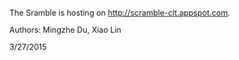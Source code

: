 The Sramble is hosting on http://scramble-clt.appspot.com.

Authors: 
Mingzhe Du, Xiao Lin

3/27/2015

